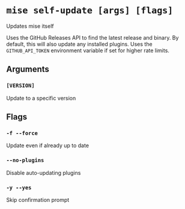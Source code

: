 # `mise self-update [args] [flags]`

Updates mise itself

Uses the GitHub Releases API to find the latest release and binary.
By default, this will also update any installed plugins.
Uses the `GITHUB_API_TOKEN` environment variable if set for higher rate limits.

## Arguments

### `[VERSION]`

Update to a specific version

## Flags

### `-f --force`

Update even if already up to date

### `--no-plugins`

Disable auto-updating plugins

### `-y --yes`

Skip confirmation prompt
